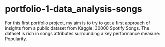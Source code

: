 # portfolio-1-data_analysis-songs
For this first portfolio project, my aim is to try to get a first approach of insights from a public dataset from Kaggle: 30000 Spotify Songs. The dataset is rich in songs attributes surrounding a key performance measure: Popularity.
